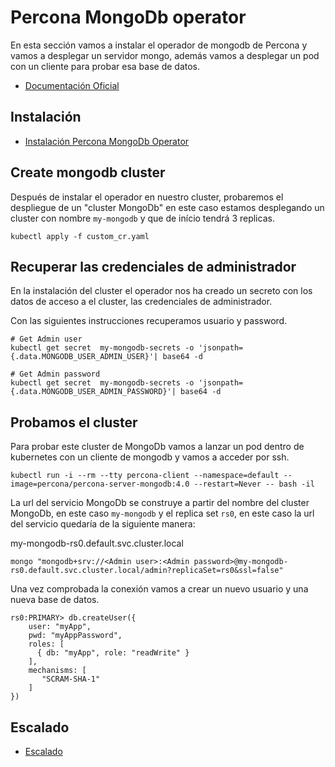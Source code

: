 # Percona MongoDb operator

En esta sección vamos a instalar el operador de mongodb de Percona y vamos a desplegar un servidor mongo, 
además vamos a desplegar un pod con un cliente para probar esa base de datos.

- [Documentación Oficial](https://www.percona.com/doc/kubernetes-operator-for-psmongodb/index.html)

## Instalación
- [Instalación Percona MongoDb Operator](install.md)

## Create mongodb cluster
Después de instalar el operador en nuestro cluster,  probaremos el despliegue de un "cluster MongoDb" en este caso estamos desplegando un cluster con nombre `my-mongodb` 
y que de início tendrá 3 replicas.

```shell
kubectl apply -f custom_cr.yaml
```
## Recuperar las credenciales de administrador

En la instalación del cluster el operador nos ha creado un secreto con los datos de acceso a el cluster, las credenciales de administrador.

Con las siguientes instrucciones recuperamos usuario y password.
```shell
# Get Admin user
kubectl get secret  my-mongodb-secrets -o 'jsonpath={.data.MONGODB_USER_ADMIN_USER}'| base64 -d

# Get Admin password
kubectl get secret  my-mongodb-secrets -o 'jsonpath={.data.MONGODB_USER_ADMIN_PASSWORD}'| base64 -d
```

## Probamos el cluster
Para probar este cluster de MongoDb vamos a lanzar un pod dentro de kubernetes con un cliente de mongodb y vamos a acceder por ssh.

```shell
kubectl run -i --rm --tty percona-client --namespace=default --image=percona/percona-server-mongodb:4.0 --restart=Never -- bash -il
```
La url del servicio MongoDb se construye a partir del nombre del cluster MongoDb, en este caso `my-mongodb` y el replica set  `rs0`, en este caso la url del servicio quedaría de la siguiente manera: 

my-mongodb-rs0.default.svc.cluster.local

```shell
mongo "mongodb+srv://<Admin user>:<Admin password>@my-mongodb-rs0.default.svc.cluster.local/admin?replicaSet=rs0&ssl=false"
```

Una vez comprobada la conexión vamos a crear un nuevo usuario y una nueva base de datos. 

```mongo
rs0:PRIMARY> db.createUser({
    user: "myApp",
    pwd: "myAppPassword",
    roles: [
      { db: "myApp", role: "readWrite" }
    ],
    mechanisms: [
       "SCRAM-SHA-1"
    ]
})
```

## Escalado 
- [Escalado](https://www.percona.com/doc/kubernetes-operator-for-psmongodb/scaling.html)
